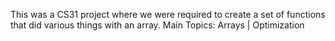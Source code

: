 This was a CS31 project where we were required to create a set of functions that did various things with an array.
Main Topics: Arrays | Optimization

